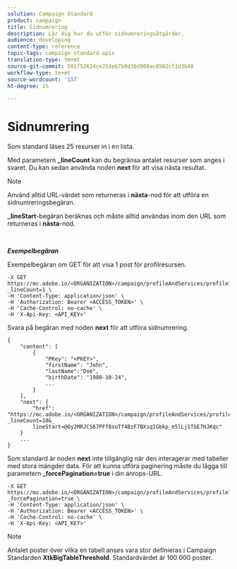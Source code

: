 ```yaml
---
solution: Campaign Standard
product: campaign
title: Sidnumrering
description: Lär dig hur du utför sidnumreringsåtgärder.
audience: developing
content-type: reference
topic-tags: campaign-standard-apis
translation-type: tm+mt
source-git-commit: 501f52624ce253eb7b0d36d908ac8502cf1d3b48
workflow-type: tm+mt
source-wordcount: '157'
ht-degree: 1%

---
```



# Sidnumrering

Som standard läses 25 resurser in i en lista.

Med parametern **_lineCount** kan du begränsa antalet resurser som anges i svaret.  Du kan sedan använda noden **next** för att visa nästa resultat.

>[!NOTE]
>
>Använd alltid URL-värdet som returneras i **nästa**-nod för att utföra en sidnumreringsbegäran.
>
>**_lineStart**-begäran beräknas och måste alltid användas inom den URL som returneras i **nästa**-nod.

<br/>

***Exempelbegäran***

Exempelbegäran om GET för att visa 1 post för profilresursen.

```
-X GET https://mc.adobe.io/<ORGANIZATION>/campaign/profileAndServices/profile?_lineCount=1 \
-H 'Content-Type: application/json' \
-H 'Authorization: Bearer <ACCESS_TOKEN>' \
-H 'Cache-Control: no-cache' \
-H 'X-Api-Key: <API_KEY>'
```

Svara på begäran med noden **next** för att utföra sidnumrering.

```
{
    "content": [
        {
            "PKey": "<PKEY>",
            "firstName": "John",
            "lastName":"Doe",
            "birthDate": "1980-10-24",
            ...
        }
    ],
    "next": {
        "href": "https://mc.adobe.io/<ORGANIZATION>/campaign/profileAndServices/profile/email?_lineCount=10&_
        lineStart=@Qy2MRJCS67PFf8soTf4BzF7BXsq1Gbkp_e5lLj1TbE7HJKqc"
    }
    ...
}
```

Som standard är noden **next** inte tillgänglig när den interagerar med tabeller med stora mängder data. För att kunna utföra paginering måste du lägga till parametern **_forcePagination=true** i din anrops-URL.

```
-X GET https://mc.adobe.io/<ORGANIZATION>/campaign/profileAndServices/profile?_forcePagination=true \
-H 'Content-Type: application/json' \
-H 'Authorization: Bearer <ACCESS_TOKEN>' \
-H 'Cache-Control: no-cache' \
-H 'X-Api-Key: <API_KEY>'
```

>[!NOTE]
>
>Antalet poster över vilka en tabell anses vara stor definieras i Campaign Standarden **XtkBigTableThreshold**. Standardvärdet är 100 000 poster.
